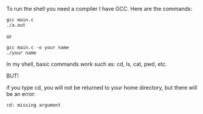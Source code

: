 To run the shell you need a compiler I have GCC. Here are the commands:

```
gcc main.c
./a.out
```
or

```
gcc main.c -o your name
./your name
```
In my shell, basic commands work such as:
cd, ls, cat, pwd, etc.

BUT!

if you type cd, you will not be returned to your home directory, but there will be an error:

```
cd: missing argument
```
